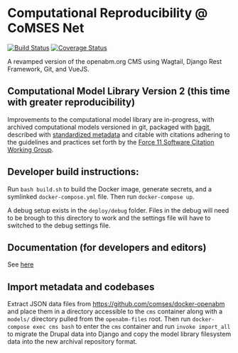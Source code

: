 # Computational Reproducibility @ CoMSES Net
[![Build Status](https://travis-ci.org/comses/core.comses.net.svg?branch=master)](https://travis-ci.org/comses/core.comses.net)
[![Coverage Status](https://coveralls.io/repos/github/comses/core.comses.net/badge.svg?branch=master)](https://coveralls.io/github/comses/core.comses.net?branch=master)

A revamped version of the openabm.org CMS using Wagtail, Django Rest Framework, Git, and VueJS.

## Computational Model Library Version 2 (this time with greater reproducibility)
Improvements to the computational model library are in-progress, with archived computational models versioned in git, packaged with [bagit](https://github.com/LibraryOfCongress/bagit-python), described with [standardized metadata](https://github.com/codemeta/codemeta) and citable with citations adhering to the guidelines and practices set forth by the [Force 11 Software Citation Working Group](https://www.force11.org/group/software-citation-working-group). 

Developer build instructions:
-------------
Run `bash build.sh` to build the Docker image, generate secrets, and a symlinked `docker-compose.yml` file. Then run `docker-compose up`. 

A debug setup exists in the `deploy/debug` folder. Files in the debug will need to be brough to this directory to work and the settings file will have to switched to the debug settings file.

## Documentation (for developers and editors)

See [here](http://comsesnet.readthedocs.io/en/latest/)



## Import metadata and codebases
Extract JSON data files from https://github.com/comses/docker-openabm and place them in a directory accessible to the `cms` container along with a `models/` directory pulled from the `openabm-files` root. Then run `docker-compose exec cms bash` to enter the `cms` container and run `invoke import_all` to migrate the Drupal data into Django and copy the model library filesystem data into the new archival repository format.
